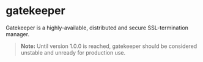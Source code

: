 # gatekeeper

Gatekeeper is a highly-available, distributed and secure SSL-termination manager.

> **Note:** Until version 1.0.0 is reached, gatekeeper should be considered unstable and unready for production use.